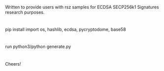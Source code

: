 Written to provide users with rsz samples for ECDSA SECP256k1 Signatures research purposes.
#
pip install import os, hashlib, ecdsa, pycryptodome, base58
#

run python3/python generate.py
#
Cheers!
